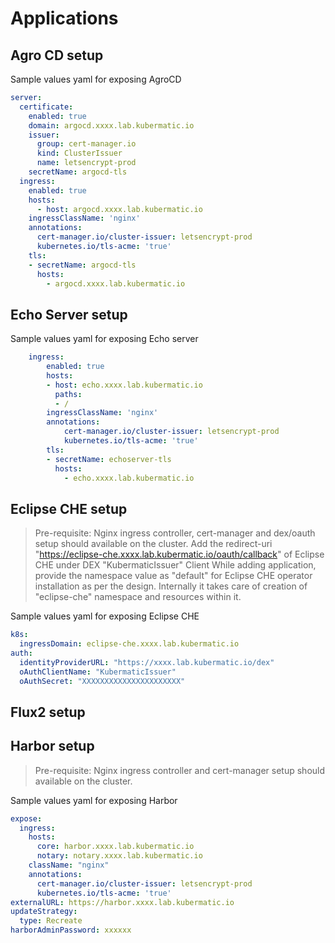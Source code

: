 # Applications

## Agro CD setup
Sample values yaml for exposing AgroCD

```yaml
server:
  certificate:
    enabled: true
    domain: argocd.xxxx.lab.kubermatic.io
    issuer:
      group: cert-manager.io
      kind: ClusterIssuer
      name: letsencrypt-prod
    secretName: argocd-tls
  ingress:
    enabled: true
    hosts:
      - host: argocd.xxxx.lab.kubermatic.io
    ingressClassName: 'nginx'
    annotations:
      cert-manager.io/cluster-issuer: letsencrypt-prod
      kubernetes.io/tls-acme: 'true'
    tls: 
    - secretName: argocd-tls
      hosts:
        - argocd.xxxx.lab.kubermatic.io
```

## Echo Server setup
Sample values yaml for exposing Echo server
```yaml
    ingress:
        enabled: true
        hosts:
        - host: echo.xxxx.lab.kubermatic.io
          paths:
          - /
        ingressClassName: 'nginx'
        annotations:
            cert-manager.io/cluster-issuer: letsencrypt-prod
            kubernetes.io/tls-acme: 'true'
        tls: 
        - secretName: echoserver-tls
          hosts:
            - echo.xxxx.lab.kubermatic.io
```

## Eclipse CHE setup
> Pre-requisite:  Nginx ingress controller, cert-manager and dex/oauth setup should available on the cluster.
> Add the redirect-uri "https://eclipse-che.xxxx.lab.kubermatic.io/oauth/callback" of Eclipse CHE under DEX "KubermaticIssuer" Client
> While adding application, provide the namespace value as "default" for Eclipse CHE operator installation as per the design. Internally it takes care of creation of "eclipse-che" namespace and resources within it.

Sample values yaml for exposing Eclipse CHE 
```yaml
k8s:
  ingressDomain: eclipse-che.xxxx.lab.kubermatic.io
auth:
  identityProviderURL: "https://xxxx.lab.kubermatic.io/dex"
  oAuthClientName: "KubermaticIssuer"
  oAuthSecret: "XXXXXXXXXXXXXXXXXXXXXX"
```

## Flux2 setup

## Harbor setup
> Pre-requisite:  Nginx ingress controller and cert-manager setup should available on the cluster.

Sample values yaml for exposing Harbor 
```yaml
expose:
  ingress:
    hosts:
      core: harbor.xxxx.lab.kubermatic.io
      notary: notary.xxxx.lab.kubermatic.io
    className: "nginx"
    annotations:
      cert-manager.io/cluster-issuer: letsencrypt-prod
      kubernetes.io/tls-acme: 'true'
externalURL: https://harbor.xxxx.lab.kubermatic.io
updateStrategy:
  type: Recreate
harborAdminPassword: xxxxxx
```
